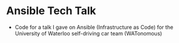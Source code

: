 # Ansible Tech Talk
- Code for a talk I gave on Ansible (Infrastructure as Code) for the University of Waterloo self-driving car team (WATonomous)
